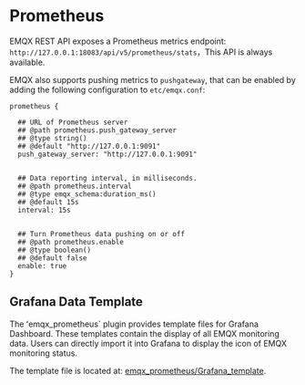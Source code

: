 # Prometheus

EMQX REST API exposes a Prometheus metrics endpoint: `http://127.0.0.1:18083/api/v5/prometheus/stats`，This API is always available.

EMQX also supports pushing metrics to `pushgateway`, that can be enabled by adding the following configuration to `etc/emqx.conf`:

```
prometheus {

  ## URL of Prometheus server
  ## @path prometheus.push_gateway_server
  ## @type string()
  ## @default "http://127.0.0.1:9091"
  push_gateway_server: "http://127.0.0.1:9091"


  ## Data reporting interval, in milliseconds.
  ## @path prometheus.interval
  ## @type emqx_schema:duration_ms()
  ## @default 15s
  interval: 15s


  ## Turn Prometheus data pushing on or off
  ## @path prometheus.enable
  ## @type boolean()
  ## @default false
  enable: true
}
```


## Grafana Data Template

The ʻemqx_prometheus` plugin provides template files for Grafana Dashboard. These templates contain the display of all EMQX monitoring data. Users can directly import it into Grafana to display the icon of EMQX monitoring status.

The template file is located at: [emqx_prometheus/Grafana_template](https://github.com/emqx/emqx-prometheus/tree/master/grafana_template).
